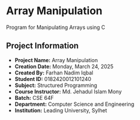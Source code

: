 # Array Manipulation
Program for Manipulating Arrays using C

## Project Information

- **Project Name:** Array Manipulation
- **Creation Date:** Monday, March 24, 2025
- **Created By:** Farhan Nadim Iqbal
- **Student ID:** 0182420012101240
- **Subject:** Structured Programming
- **Course Instructor:** Md. Jehadul Islam Mony
- **Batch:** CSE 64F
- **Department:** Computer Science and Engineering  
- **Institution:** Leading University, Sylhet
